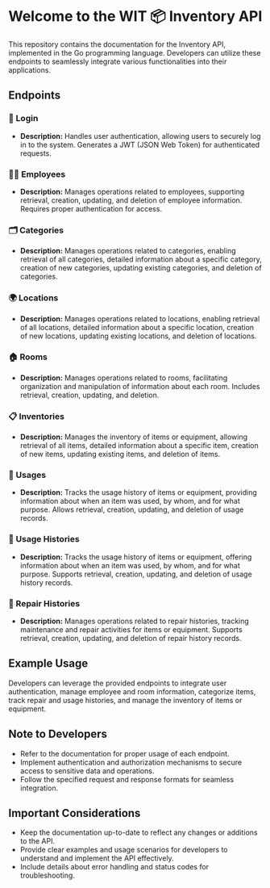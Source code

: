 # Welcome to the WIT 📦 Inventory API

This repository contains the documentation for the Inventory API, implemented in the Go programming language. Developers can utilize these endpoints to seamlessly integrate various functionalities into their applications.

## Endpoints

### 🚪 Login

- **Description:** Handles user authentication, allowing users to securely log in to the system. Generates a JWT (JSON Web Token) for authenticated requests.

### 👩‍💼 Employees

- **Description:** Manages operations related to employees, supporting retrieval, creation, updating, and deletion of employee information. Requires proper authentication for access.

### 🗂️ Categories

- **Description:** Manages operations related to categories, enabling retrieval of all categories, detailed information about a specific category, creation of new categories, updating existing categories, and deletion of categories.

### 🌍 Locations

- **Description:** Manages operations related to locations, enabling retrieval of all locations, detailed information about a specific location, creation of new locations, updating existing locations, and deletion of locations.

### 🏠 Rooms

- **Description:** Manages operations related to rooms, facilitating organization and manipulation of information about each room. Includes retrieval, creation, updating, and deletion.

### 📋 Inventories

- **Description:** Manages the inventory of items or equipment, allowing retrieval of all items, detailed information about a specific item, creation of new items, updating existing items, and deletion of items.

### 📅 Usages

- **Description:** Tracks the usage history of items or equipment, providing information about when an item was used, by whom, and for what purpose. Allows retrieval, creation, updating, and deletion of usage records.

### 📜 Usage Histories

- **Description:** Tracks the usage history of items or equipment, offering information about when an item was used, by whom, and for what purpose. Supports retrieval, creation, updating, and deletion of usage history records.

### 🔧 Repair Histories

- **Description:** Manages operations related to repair histories, tracking maintenance and repair activities for items or equipment. Supports retrieval, creation, updating, and deletion of repair history records.

## Example Usage

Developers can leverage the provided endpoints to integrate user authentication, manage employee and room information, categorize items, track repair and usage histories, and manage the inventory of items or equipment.

## Note to Developers

- Refer to the documentation for proper usage of each endpoint.
- Implement authentication and authorization mechanisms to secure access to sensitive data and operations.
- Follow the specified request and response formats for seamless integration.

## Important Considerations

- Keep the documentation up-to-date to reflect any changes or additions to the API.
- Provide clear examples and usage scenarios for developers to understand and implement the API effectively.
- Include details about error handling and status codes for troubleshooting.
